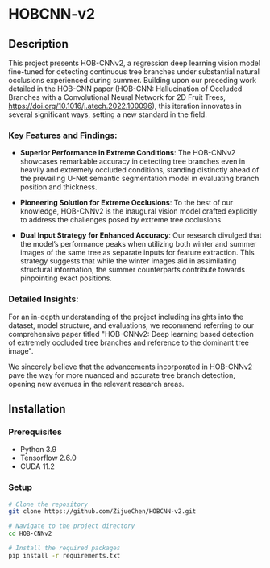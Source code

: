 # HOBCNN-v2

## Description

This project presents HOB-CNNv2, a regression deep learning vision model fine-tuned for detecting continuous tree branches under substantial natural occlusions experienced during summer. Building upon our preceding work detailed in the HOB-CNN paper (HOB-CNN: Hallucination of Occluded Branches with a Convolutional Neural Network for 2D Fruit Trees, https://doi.org/10.1016/j.atech.2022.100096), this iteration innovates in several significant ways, setting a new standard in the field.

### Key Features and Findings:

- **Superior Performance in Extreme Conditions**: The HOB-CNNv2 showcases remarkable accuracy in detecting tree branches even in heavily and extremely occluded conditions, standing distinctly ahead of the prevailing U-Net semantic segmentation model in evaluating branch position and thickness.

- **Pioneering Solution for Extreme Occlusions**: To the best of our knowledge, HOB-CNNv2 is the inaugural vision model crafted explicitly to address the challenges posed by extreme tree occlusions.

- **Dual Input Strategy for Enhanced Accuracy**: Our research divulged that the model’s performance peaks when utilizing both winter and summer images of the same tree as separate inputs for feature extraction. This strategy suggests that while the winter images aid in assimilating structural information, the summer counterparts contribute towards pinpointing exact positions.

### Detailed Insights:

For an in-depth understanding of the project including insights into the dataset, model structure, and evaluations, we recommend referring to our comprehensive paper titled "HOB-CNNv2: Deep learning based detection of extremely occluded tree branches and reference to the dominant tree image".

We sincerely believe that the advancements incorporated in HOB-CNNv2 pave the way for more nuanced and accurate tree branch detection, opening new avenues in the relevant research areas.


## Installation


### Prerequisites

- Python 3.9
- Tensorflow 2.6.0
- CUDA 11.2

### Setup

```sh
# Clone the repository
git clone https://github.com/ZijueChen/HOBCNN-v2.git

# Navigate to the project directory
cd HOB-CNNv2

# Install the required packages
pip install -r requirements.txt
